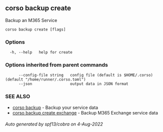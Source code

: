 ## corso backup create

Backup an M365 Service

```
corso backup create [flags]
```

### Options

```
  -h, --help   help for create
```

### Options inherited from parent commands

```
      --config-file string   config file (default is $HOME/.corso) (default "/home/runner/.corso.toml")
      --json                 output data in JSON format
```

### SEE ALSO

* [corso backup](corso_backup.md)	 - Backup your service data
* [corso backup create exchange](corso_backup_create_exchange.md)	 - Backup M365 Exchange service data

###### Auto generated by spf13/cobra on 4-Aug-2022
